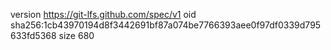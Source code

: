 version https://git-lfs.github.com/spec/v1
oid sha256:1cb43970194d8f3442691bf87a074be7766393aee0f97df0339d795633fd5368
size 680
